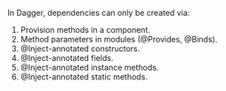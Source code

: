 In Dagger, dependencies can only be created via:

1. Provision methods in a component.
2. Method parameters in modules (@Provides, @Binds).
3. @Inject-annotated constructors.
4. @Inject-annotated fields.
5. @Inject-annotated instance methods.
6. @Inject-annotated static methods.
